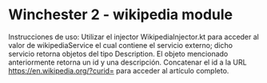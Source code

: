 # Winchester 2 - wikipedia module

Instrucciones de uso:
  Utilizar el injector WikipediaInjector.kt para acceder al valor de wikipediaService el cual contiene el servicio externo; dicho servicio retorna objetos del tipo Description. El objeto mencionado anteriormente retorna un id y una descripción.
  Concatenar el id a la URL https://en.wikipedia.org/?curid= para acceder al artículo completo. 
